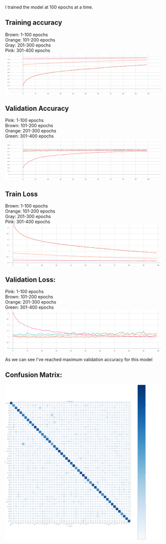 I trained the model at 100 epochs at a time.<br>
## Training accuracy
Brown: 1-100 epochs<br>
Orange: 101-200 epochs<br>
Gray: 201-300 epochs<br>
Pink: 301-400 epochs
<img src="svg_charts/train.svg">
## Validation Accuracy
Pink: 1-100 epochs <br>
Brown: 101-200 epochs <br>
Orange: 201-300 epochs <br>
Green: 301-400 epochs 
<img src="svg_charts/validation.svg">
## Train Loss
Brown: 1-100 epochs<br>
Orange: 101-200 epochs<br>
Gray: 201-300 epochs<br>
Pink: 301-400 epochs
<img src="svg_charts/train_loss.svg">
## Validation Loss: <br>
Pink: 1-100 epochs <br>
Brown: 101-200 epochs <br>
Orange: 201-300 epochs <br>
Green: 301-400 epochs 
<img src="svg_charts/validation_loss.svg">

As we can see I've reached maximum validation accuracy for this model<br>
## Confusion Matrix:
<img src="confusion_matrix/confusion_matrix_300epochs.png">